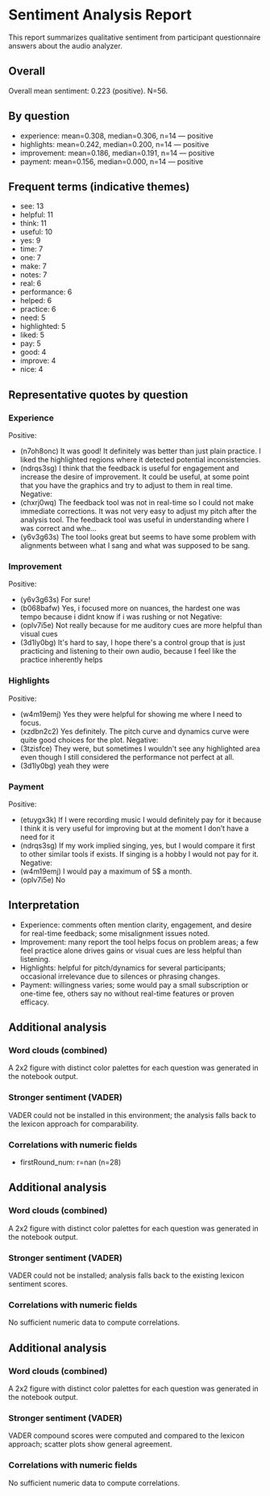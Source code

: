 # Sentiment Analysis Report

This report summarizes qualitative sentiment from participant questionnaire answers about the audio analyzer.

## Overall

Overall mean sentiment: 0.223 (positive). N=56.

## By question

- experience: mean=0.308, median=0.306, n=14 — positive
- highlights: mean=0.242, median=0.200, n=14 — positive
- improvement: mean=0.186, median=0.191, n=14 — positive
- payment: mean=0.156, median=0.000, n=14 — positive

## Frequent terms (indicative themes)

- see: 13
- helpful: 11
- think: 11
- useful: 10
- yes: 9
- time: 7
- one: 7
- make: 7
- notes: 7
- real: 6
- performance: 6
- helped: 6
- practice: 6
- need: 5
- highlighted: 5
- liked: 5
- pay: 5
- good: 4
- improve: 4
- nice: 4

## Representative quotes by question

### Experience

Positive:
- (n7oh8onc) It was good! It definitely was better than just plain practice. I liked the highlighted regions where it detected potential inconsistencies.
- (ndrqs3sg) I think that the feedback is useful for engagement and increase the desire of improvement. It could be useful, at some point that you have the graphics and try to adjust to them in real time.
Negative:
- (chxrj0wq) The feedback tool was not in real-time so I could not make immediate corrections. It was not very easy to adjust my pitch after the analysis tool. The feedback tool was useful in understanding where I was correct and whe…
- (y6v3g63s) The tool looks great but seems to have some problem with alignments between what I sang and what was supposed to be sang.
### Improvement

Positive:
- (y6v3g63s) For sure!
- (b068bafw) Yes, i focused more on nuances, the hardest one was tempo because i didnt know if i was rushing or not
Negative:
- (oplv7i5e) Not really because for me auditory cues are more helpful than visual cues
- (3d1ly0bg) It's hard to say, I hope there's a control group that is just practicing and listening to their own audio, because I feel like the practice inherently helps
### Highlights

Positive:
- (w4m19emj) Yes they were helpful for showing me where I need to focus.
- (xzdbn2c2) Yes definitely. The pitch curve and dynamics curve were quite good choices for the plot.
Negative:
- (3tzisfce) They were, but sometimes I wouldn't see any highlighted area even though I still considered the performance not perfect at all.
- (3d1ly0bg) yeah they were
### Payment

Positive:
- (etuygx3k) If I were recording music I would definitely pay for it because I think it is very useful for improving but at the moment I don’t have a need for it
- (ndrqs3sg) If my work implied singing, yes, but I would compare it first to other similar tools if exists. If singing is a hobby I would not pay for it.
Negative:
- (w4m19emj) I would pay a maximum of 5$ a month.
- (oplv7i5e) No

## Interpretation

- Experience: comments often mention clarity, engagement, and desire for real-time feedback; some misalignment issues noted.
- Improvement: many report the tool helps focus on problem areas; a few feel practice alone drives gains or visual cues are less helpful than listening.
- Highlights: helpful for pitch/dynamics for several participants; occasional irrelevance due to silences or phrasing changes.
- Payment: willingness varies; some would pay a small subscription or one-time fee, others say no without real-time features or proven efficacy.

## Additional analysis

### Word clouds (combined)

A 2x2 figure with distinct color palettes for each question was generated in the notebook output.

### Stronger sentiment (VADER)

VADER could not be installed in this environment; the analysis falls back to the lexicon approach for comparability.

### Correlations with numeric fields

- firstRound_num: r=nan (n=28)


## Additional analysis

### Word clouds (combined)
A 2x2 figure with distinct color palettes for each question was generated in the notebook output.

### Stronger sentiment (VADER)
VADER could not be installed; analysis falls back to the existing lexicon sentiment scores.

### Correlations with numeric fields
No sufficient numeric data to compute correlations.


## Additional analysis

### Word clouds (combined)
A 2x2 figure with distinct color palettes for each question was generated in the notebook output.

### Stronger sentiment (VADER)
VADER compound scores were computed and compared to the lexicon approach; scatter plots show general agreement.

### Correlations with numeric fields
No sufficient numeric data to compute correlations.
